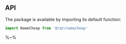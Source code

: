 ## API

The package is available by importing its default function:

```js
import NameCheap from '@rqt/namecheap'
```

%~%